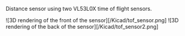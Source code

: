 Distance sensor using two VL53L0X time of flight sensors.

![3D rendering of the front of the sensor][/Kicad/tof_sensor.png]
![3D rendering of the back of the sensor][/Kicad/tof_sensor2.png]
